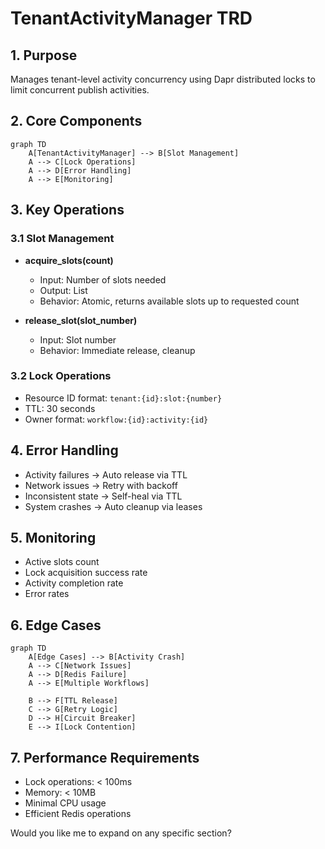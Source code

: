 # TenantActivityManager TRD

## 1. Purpose
Manages tenant-level activity concurrency using Dapr distributed locks to limit concurrent publish activities.

## 2. Core Components
```mermaid
graph TD
    A[TenantActivityManager] --> B[Slot Management]
    A --> C[Lock Operations]
    A --> D[Error Handling]
    A --> E[Monitoring]
```

## 3. Key Operations

### 3.1 Slot Management
- **acquire_slots(count)**
  - Input: Number of slots needed
  - Output: List<SlotInfo>
  - Behavior: Atomic, returns available slots up to requested count

- **release_slot(slot_number)**
  - Input: Slot number
  - Behavior: Immediate release, cleanup

### 3.2 Lock Operations
- Resource ID format: `tenant:{id}:slot:{number}`
- TTL: 30 seconds
- Owner format: `workflow:{id}:activity:{id}`

## 4. Error Handling
- Activity failures → Auto release via TTL
- Network issues → Retry with backoff
- Inconsistent state → Self-heal via TTL
- System crashes → Auto cleanup via leases

## 5. Monitoring
- Active slots count
- Lock acquisition success rate
- Activity completion rate
- Error rates

## 6. Edge Cases
```mermaid
graph TD
    A[Edge Cases] --> B[Activity Crash]
    A --> C[Network Issues]
    A --> D[Redis Failure]
    A --> E[Multiple Workflows]

    B --> F[TTL Release]
    C --> G[Retry Logic]
    D --> H[Circuit Breaker]
    E --> I[Lock Contention]
```

## 7. Performance Requirements
- Lock operations: < 100ms
- Memory: < 10MB
- Minimal CPU usage
- Efficient Redis operations

Would you like me to expand on any specific section?